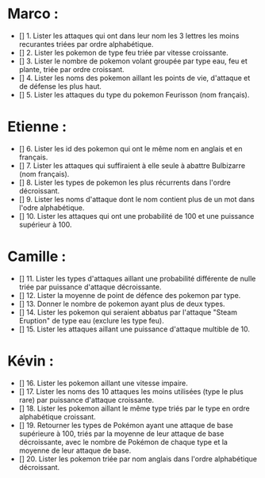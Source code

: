 # Marco :

- [] 1. Lister les attaques qui ont dans leur nom les 3 lettres les moins recurantes triées par ordre alphabétique.
- [] 2. Lister les pokemon de type feu triée par vitesse croissante.
- [] 3. Lister le nombre de pokemon volant groupée par type eau, feu et plante, triée par ordre croissant.
- [] 4. Lister les noms des pokemon aillant les points de vie, d'attaque et de défense les plus haut.
- [] 5. Lister les attaques du type du pokemon Feurisson (nom français).

# Etienne :

- [] 6. Lister les id des pokemon qui ont le même nom en anglais et en français.
- [] 7. Lister les attaques qui suffiraient à elle seule à abattre Bulbizarre (nom français).
- [] 8. Lister les types de pokemon les plus récurrents dans l'ordre décroissant.
- [] 9. Lister les noms d'attaque dont le nom contient plus de un mot dans l'odre alphabétique.
- [] 10. Lister les attaques qui ont une probabilité de 100 et une puissance supérieur à 100.

# Camille :

- [] 11. Lister les types d'attaques aillant une probabilité différente de nulle triée par puissance d'attaque décroissante.
- [] 12. Lister la moyenne de point de défence des pokemon par type.
- [] 13. Donner le nombre de pokemon ayant plus de deux types.
- [] 14. Lister les pokemon qui seraient abbatus par l'attaque "Steam Eruption" de type eau (exclure les type feu).
- [] 15. Lister les attaques aillant une puissance d'attaque multible de 10.

# Kévin :

- [] 16. Lister les pokemon aillant une vitesse impaire.
- [] 17. Lister les noms des 10 attaques les moins utilisées (type le plus rare) par puissance d'attaque croissante.
- [] 18. Lister les pokemon aillant le même type triés par le type en ordre alphabétique croissant.
- [] 19. Retourner les types de Pokémon ayant une attaque de base supérieure à 100, triés par la moyenne de leur attaque de base décroissante, avec le nombre de Pokémon de chaque type et la moyenne de leur attaque de base.
- [] 20. Lister les pokemon triée par nom anglais dans l'ordre alphabétique décroissant.
